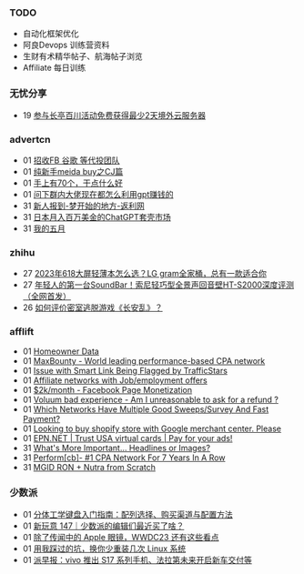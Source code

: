 ### TODO
-  自动化框架优化
-  阿良Devops 训练营资料
-  生财有术精华帖子、航海帖子浏览
-  Affiliate 每日训练

### 无忧分享
<!-- ruyo:START -->
-  19 [参与长亭百川活动免费获得最少2天境外云服务器](https://51.ruyo.net/18392.html)<!-- ruyo:END -->

### advertcn
<!-- advertcn:START -->
-  01 [招收FB 谷歌 等代投团队](https://www.advertcn.com/forum.php?mod=viewthread&tid=110667)
-  01 [纯新手meida buy之CJ篇](https://www.advertcn.com/forum.php?mod=viewthread&tid=110662)
-  01 [手上有70个，干点什么好](https://www.advertcn.com/forum.php?mod=viewthread&tid=110660)
-  01 [问下群内大佬现在都怎么利用gpt赚钱的](https://www.advertcn.com/forum.php?mod=viewthread&tid=110657)
-  31 [新人报到-梦开始的地方-返利网](https://www.advertcn.com/forum.php?mod=viewthread&tid=110656)
-  31 [日本月入百万美金的ChatGPT套壳市场](https://www.advertcn.com/forum.php?mod=viewthread&tid=110655)
-  31 [我的五月](https://www.advertcn.com/forum.php?mod=viewthread&tid=110653)<!-- advertcn:END -->

### zhihu
<!-- zhihu:START -->
-  27 [2023年618大屏轻薄本怎么选？LG gram全家桶，总有一款适合你](http://zhuanlan.zhihu.com/p/632641888?utm_campaign=rss&utm_medium=rss&utm_source=rss&utm_content=title)
-  27 [年轻人的第一台SoundBar！索尼轻巧型全景声回音壁HT-S2000深度评测（全网首发）](http://zhuanlan.zhihu.com/p/630990296?utm_campaign=rss&utm_medium=rss&utm_source=rss&utm_content=title)
-  26 [如何评价密室逃脱游戏《长安乱》？](http://www.zhihu.com/question/563950552/answer/3045961312?utm_campaign=rss&utm_medium=rss&utm_source=rss&utm_content=title)<!-- zhihu:END -->

### afflift
<!-- afflift:START -->
-  01 [Homeowner Data](https://afflift.com/f/threads/homeowner-data.11034/?utm_source=rss&utm_medium=rss)
-  01 [MaxBounty - World leading performance-based CPA network](https://afflift.com/f/threads/maxbounty-world-leading-performance-based-cpa-network.2743/?utm_source=rss&utm_medium=rss)
-  01 [Issue with Smart Link Being Flagged by TrafficStars](https://afflift.com/f/threads/issue-with-smart-link-being-flagged-by-trafficstars.11048/?utm_source=rss&utm_medium=rss)
-  01 [Affiliate networks with Job/employment offers](https://afflift.com/f/threads/affiliate-networks-with-job-employment-offers.11049/?utm_source=rss&utm_medium=rss)
-  01 [$2k/month - Facebook Page Monetization](https://afflift.com/f/threads/2k-month-facebook-page-monetization.10637/?utm_source=rss&utm_medium=rss)
-  01 [Voluum bad experience - Am I unreasonable to ask for a refund ?](https://afflift.com/f/threads/voluum-bad-experience-am-i-unreasonable-to-ask-for-a-refund.10814/?utm_source=rss&utm_medium=rss)
-  01 [Which Networks Have Multiple Good Sweeps/Survey And Fast Payment?](https://afflift.com/f/threads/which-networks-have-multiple-good-sweeps-survey-and-fast-payment.11047/?utm_source=rss&utm_medium=rss)
-  01 [Looking to buy shopify store with Google merchant center. Please](https://afflift.com/f/threads/looking-to-buy-shopify-store-with-google-merchant-center-please.7712/?utm_source=rss&utm_medium=rss)
-  01 [EPN.NET | Trust USA virtual cards | Pay for your ads!](https://afflift.com/f/threads/epn-net-trust-usa-virtual-cards-pay-for-your-ads.11039/?utm_source=rss&utm_medium=rss)
-  31 [What&#39;s More Important... Headlines or Images?](https://afflift.com/f/threads/whats-more-important-headlines-or-images.11037/?utm_source=rss&utm_medium=rss)
-  31 [Perform[cb]- #1 CPA Network For 7 Years In A Row](https://afflift.com/f/threads/perform-cb-1-cpa-network-for-7-years-in-a-row.10824/?utm_source=rss&utm_medium=rss)
-  31 [MGID RON + Nutra from Scratch](https://afflift.com/f/threads/mgid-ron-nutra-from-scratch.10949/?utm_source=rss&utm_medium=rss)<!-- afflift:END -->

### 少数派
<!-- sspai:START -->
-  01 [分体工学键盘入门指南：配列选择、购买渠道与配置方法](https://sspai.com/prime/story/split-ergo-kbd-brief-intro)
-  01 [新玩意 147｜少数派的编辑们最近买了啥？](https://sspai.com/post/80112)
-  01 [除了传闻中的 Apple 眼镜，WWDC23 还有这些看点](https://sspai.com/post/80107)
-  01 [用我踩过的坑，换你少重装几次 Linux 系统](https://sspai.com/post/80003)
-  01 [派早报：vivo 推出 S17 系列手机、法拉第未来开启新车交付等](https://sspai.com/post/80101)<!-- sspai:END -->
